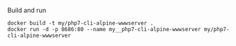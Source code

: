 Build and run

    docker build -t my/php7-cli-alpine-wwwserver .
    docker run -d -p 8686:80 --name my__php7-cli-alpine-wwwserver my/php7-cli-alpine-wwwserver
